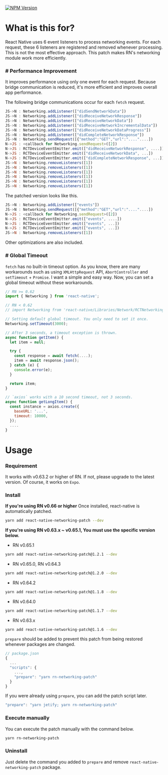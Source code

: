 [![NPM Version][npm-image]][npm-url]

# What is this for?

React Native uses 6 event listeners to process networking events. For each request, these 6 listeners are registered and removed whenever processing. This is not the most effective approach. This patch makes RN's networking module work more efficiently.

### # Performance Improvement
It improves performance using only one event for each request. Because bridge communication is reduced, it's more efficient and improves overall app performance.

The following bridge communications occur for each `fetch` request.
```javascript
JS->N : Networking.addListener(["didSendNetworkData"])
JS->N : Networking.addListener(["didReceiveNetworkResponse"])
JS->N : Networking.addListener(["didReceiveNetworkData"])
JS->N : Networking.addListener(["didReceiveNetworkIncrementalData"])
JS->N : Networking.addListener(["didReceiveNetworkDataProgress"])
JS->N : Networking.addListener(["didCompleteNetworkResponse"])
JS->N : Networking.sendRequest([{"method":"GET","url":"...."....])
N->JS : <callback for Networking.sendRequest>([2])
N->JS : RCTDeviceEventEmitter.emit(["didReceiveNetworkResponse", ....])
N->JS : RCTDeviceEventEmitter.emit(["didReceiveNetworkData", ...])
N->JS : RCTDeviceEventEmitter.emit(["didCompleteNetworkResponse", ...])
JS->N : Networking.removeListeners([1])
JS->N : Networking.removeListeners([1])
JS->N : Networking.removeListeners([1])
JS->N : Networking.removeListeners([1])
JS->N : Networking.removeListeners([1])
JS->N : Networking.removeListeners([1])
```

The patched version looks like this.
```javascript
JS->N : Networking.addListener(["events"])
JS->N : Networking.sendRequest([{"method":"GET","url":"...."....])
N->JS : <callback for Networking.sendRequest>([2])
N->JS : RCTDeviceEventEmitter.emit(["events", ....])
N->JS : RCTDeviceEventEmitter.emit(["events", ...])
N->JS : RCTDeviceEventEmitter.emit(["events", ...])
JS->N : Networking.removeListeners([1])
```

Other optimizations are also included.

### # Global Timeout
`fetch` has no built-in timeout option. As you know, there are many workarounds such as using `XMLHttpRequest` API, `AbortController` and `setTimeout` + `Promise`. I want a simple and easy way. Now, you can set a global timeout without these workarounds.

```javascript
// RN >= 0.62
import { Networking } from 'react-native';

// RN < 0.62
// import Networking from 'react-native/Libraries/Network/RCTNetworking';

// Setting default global timeout. You only need to set it once.
Networking.setTimeout(3000);

// After 3 seconds, a timeout exception is thrown.
async function getItem() {
  let item = null;

  try {
    const response = await fetch(....);
    item = await response.json();
  } catch (e) {
    console.error(e);
  }

  return item;
}

// `axios` works with a 10 second timeout, not 3 seconds.
async function getLongItem() {
  const instance = axios.create({
    baseURL: '...',
    timeout: 10000,
  });
  ....
}
```

# Usage

### Requirement
It works with v0.63.2 or higher of RN. If not, please upgrade to the latest version. Of course, it works on `Expo`.

### Install
**If you're using RN v0.66 or higher**
Once installed, react-native is automatically patched.
```bash
yarn add react-native-networking-patch --dev
```

**If you're using RN v0.63.x ~ v0.65.1, You must use the specific version below.**
- RN v0.65.1
```bash
yarn add react-native-networking-patch@1.2.1 --dev
```

- RN v0.65.0, RN v0.64.3
```bash
yarn add react-native-networking-patch@1.2.0 --dev
```

- RN v0.64.2
```bash
yarn add react-native-networking-patch@1.1.8 --dev
```

- RN v0.64.0
```bash
yarn add react-native-networking-patch@1.1.7 --dev
```

- RN v0.63.x
```bash
yarn add react-native-networking-patch@1.1.6 --dev
```

`prepare` should be added to prevent this patch from being restored whenever packages are changed.
```javascript
// package.json
{
  ...
  "scripts": {
    ...,
    "prepare": "yarn rn-networking-patch"
  }
}
```

If you were already using `prepare`, you can add the patch script later.
```javascript
"prepare": "yarn jetify; yarn rn-networking-patch"
```

### Execute manually
You can execute the patch manually with the command below.
```bash
yarn rn-networking-patch
```

### Uninstall
Just delete the command you added to `prepare` and remove `react-native-networking-patch` package.

[npm-image]: https://img.shields.io/npm/v/react-native-networking-patch.svg?style=flat-square
[npm-url]: https://npmjs.org/package/react-native-networking-patch